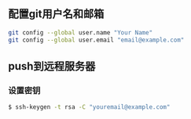 ## 配置git用户名和邮箱
```bash
git config --global user.name "Your Name"
git config --global user.email "email@example.com"
```

## push到远程服务器
### 设置密钥
```bash
$ ssh-keygen -t rsa -C "youremail@example.com"
```